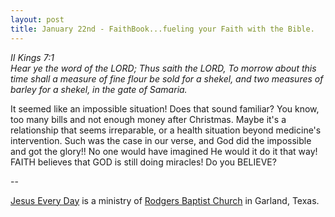 ```yaml
---
layout: post
title: January 22nd - FaithBook...fueling your Faith with the Bible.
---
```


_II Kings 7:1  
Hear ye the word of the LORD; Thus saith the LORD, To morrow about
this time shall a measure of fine flour be sold for a shekel, and two
measures of barley for a shekel, in the gate of Samaria._

It seemed like an impossible situation! Does that sound familiar?
You know, too many bills and not enough money after Christmas. Maybe
it's a relationship that seems irreparable, or a health situation
beyond medicine's intervention. Such was the case in our verse, and
God did the impossible and got the glory!! No one would have imagined
He would it do it that way! FAITH believes that GOD is still doing
miracles! Do you BELIEVE?

 --

<a href=http://jesuseveryday.net>Jesus Every Day</a> is a ministry of <a href=http://rodgersbaptist.net>Rodgers Baptist Church</a> in Garland, Texas.
